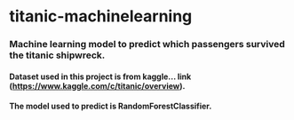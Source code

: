 # titanic-machinelearning
### Machine learning model to predict which passengers survived the titanic shipwreck.
#### Dataset used in this project is from kaggle... link (https://www.kaggle.com/c/titanic/overview).
#### The model used to predict is RandomForestClassifier.
